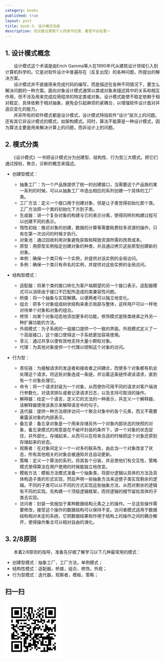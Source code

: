 ```yaml
---
category: books
published: true
layout: post
title: book-3. 设计模式总结
description: 仅仅是记录我个人的读书记录，看官不必在意～
---  
```


## 
## 1. 设计模式概念
　　设计模式这个术语是由Erich Gamma等人在1990年代从建筑设计领域引入到计算机科学的。它是对软件设计中普遍存在（反复出现）的各种问题，所提出的解决方案。   
　　设计模式并不直接用来完成代码的编写，而是描述在各种不同情况下，要怎么解决问题的一种方案。面向对象设计模式通常以类或对象来描述其中的关系和相互作用，但不涉及用来完成应用程序的特定类或对象。设计模式能使不稳定依赖于相对稳定、具体依赖于相对抽象，避免会引起麻烦的紧耦合，以增强软件设计面对并适应变化的能力。   
　　并非所有的软件模式都是设计模式，设计模式特指软件“设计”层次上的问题。还有其它非设计模式的模式，如架构模式。同时，算法不能算是一种设计模式，因为算法主要是用来解决计算上的问题，而非设计上的问题。

## 2. 模式分类
　　《设计模式》一书把设计模式分为创建型、结构性、行为型三大模式。把它们通过授权，聚合，诊断的概念来描述。

- 创建型模式：
    + 抽象工厂：为一个产品族提供了统一的创建接口，当需要这个产品族的某一系列的时候，可以从抽象工厂中选出相应的系列创建一个具体的工厂类。
    + 工厂方法：定义一个接口用于创建对象，但是让子类觉得初始化那个类。工厂方法把一个类的初始化下方到子类。
    + 生成器：讲一个复杂对象的构建与它的表示分离，使得同样的构建过程可以创建不同的表示。
    + 惰性初始：推迟对象的创建，数据的计算等需要耗费较多资源的操作，只有在第一次访问的时候才执行。
    + 对象池：通过回收利用对象避免获取和释放资源所需的昂贵成本。
    + 原型：用原型实例指定创建对象的种类，并且通过拷贝这些原型创建新的对象。
    + 单例：确保一个类只有一个实例，并提供对该实例的全局访问。
    + 多例：确保一个类只有命名的实例，并提供对这些实例的全局访问。

- 结构型模式：
    + 适配器：将某个类的接口转化为客户端期望的另一个接口表示，适配器模式可以消除由于接口不匹配所造成的类兼容性问题。
    + 桥接：将一个抽象与实现解耦，以便两者可以独立地变化。
    + 组合：把多个对象组成树状结构来表示局部与整体，这样用户可以一样地对待单个对象和对象的组合。
    + 修饰：向某个对象动态地添加更多的功能，修饰模式是除类继承之外另一种扩展功能的方法。
    + 外观模式：为子系统的一组接口提供一个一致的界面，外观模式定义了一个高层接口，这个接口使得这一子系统更加容易使用。
    + 享元：通过共享以便有效地支持大量小颗粒对象。
    + 代理：为其他对象提供一个代理以控制这个对象的访问。

- 行为型：
    + 责任链：为接触请求的发送者和接收者之间耦合，而使多个对象都有机会处理这个请求。将这些对象连成一条链，并沿着这条链传递该请求，直到有一个对象处理它。
    + 命令：将一个请求封装为一个对象，从而使你可用不同的请求对客户端进行参数化，对请求排队或者记录请求日志，以及支持可取消的操作。
    + 解释器：给定一个语言，定义它的文法的一种表示，并定义一个解释器，该解释器使用该表示来解释语言中的句子。
    + 迭代器：提供一种方法顺序访问一个聚合对象中的各个元素，而又不需要暴露该对象的内部表示。
    + 备忘录：备忘录对象是一个用来存储另外一个对象内部状态的快照的对象，备忘录模式的用意是在不破坏封装的条件下，讲一个对象的状态捉住，并外部化，存储起来，从而可以在将来合适的时候把这个对象还原到存储起来的状态。
    + 观察者：在对象间定义一个一对多的联系性，由此当一个对象改变了状态，所有其他相关的对象会被通知并且自动更新。
    + 策略：定义一个算法的系列，将其各个分装，并且使他们有交互性，策略模式使得算法在用户使用的时候能独立地改变。
    + 模板方法：模板方法模式准备一个抽象类，将部分逻辑以具体的方法及具体构造子类的形式实现，然后声明一些抽象方法来迫使子类实现剩余的逻辑。不同的子类可以以不同的方式实现这些抽象方法，从而对剩余的逻辑有不同的实现。先构建一个顶级逻辑框架，而将逻辑的细节留给具体的子类去实现。
    + 访问者：封装一些施加于某种数据结构元素之上的操作。一旦这些操作需要修改，接受这个操作的数据结构可以保持不变。访问者模式适用于数据结构相对未定的系统，它把数据结果和作用于结构上的操作之间的耦合解开，使得操作集合可以相对自由的演化。

## 3. 2/8原则
　　本着2/8原则的指导，准备先仔细了解学习以下几种最常用的模式：

- 创建型模式：抽象工厂，工厂方法，单例模式；
- 结构性模式：适配器，桥接，组合，修饰，外观；
- 行为型模式：迭代器，观察者，模板，策略；

## 扫一扫     

![2015-03-09-design-pattern.md](../../images/share/2015-03-09-design-pattern.md.jpg)